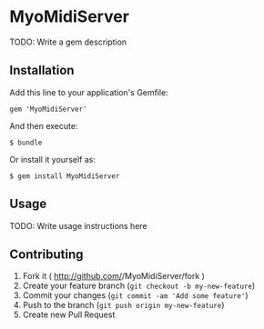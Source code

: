 # MyoMidiServer

TODO: Write a gem description

## Installation

Add this line to your application's Gemfile:

    gem 'MyoMidiServer'

And then execute:

    $ bundle

Or install it yourself as:

    $ gem install MyoMidiServer

## Usage

TODO: Write usage instructions here

## Contributing

1. Fork it ( http://github.com/<my-github-username>/MyoMidiServer/fork )
2. Create your feature branch (`git checkout -b my-new-feature`)
3. Commit your changes (`git commit -am 'Add some feature'`)
4. Push to the branch (`git push origin my-new-feature`)
5. Create new Pull Request
